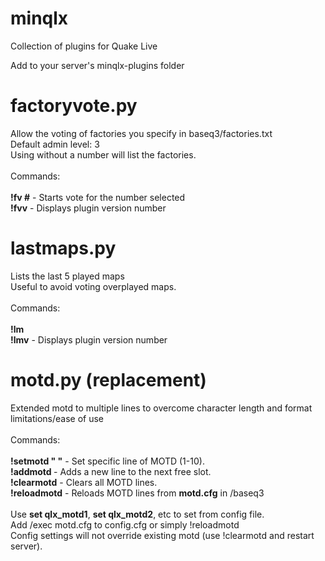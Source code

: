 # minqlx
Collection of plugins for Quake Live

Add to your server's minqlx-plugins folder

# factoryvote.py
Allow the voting of factories you specify in baseq3/factories.txt<br>
Default admin level: 3<br>
Using without a number will list the factories.<br>
<br>
Commands:<br><br>
**!fv #** - Starts vote for the number selected<br>
**!fvv**  - Displays plugin version number

# lastmaps.py
Lists the last 5 played maps<br>
Useful to avoid voting overplayed maps.<br>
<br>
Commands:<br><br>
**!lm**<br>
**!lmv**  - Displays plugin version number

# motd.py (replacement)
Extended motd to multiple lines to overcome character length and format limitations/ease of use<br>
<br>
Commands:<br><br>
**!setmotd "<line> <message>"**	- Set specific line of MOTD (1-10).<br>
**!addmotd <message>**        - Adds a new line to the next free slot.<br>
**!clearmotd**                - Clears all MOTD lines.<br>
**!reloadmotd** 				      - Reloads MOTD lines from **motd.cfg** in /baseq3<br>
<br>
Use **set qlx_motd1**, **set qlx_motd2**, etc to set from config file.<br>
Add /exec motd.cfg to config.cfg or simply !reloadmotd<br>
Config settings will not override existing motd (use !clearmotd and restart server).
